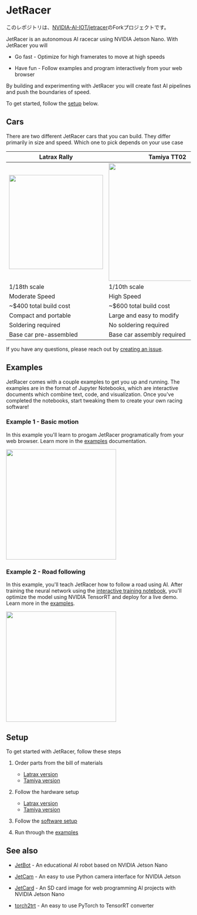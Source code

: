 # JetRacer

このレポジトリは、[NVIDIA-AI-IOT/jetracer](http://github.com/NVIDIA-AI-IOT/jetracer)のForkプロジェクトです。

JetRacer is an autonomous AI racecar using NVIDIA Jetson Nano.  With JetRacer you will

* Go fast - Optimize for high framerates to move at high speeds

* Have fun - Follow examples and program interactively from your web browser

By building and experimenting with JetRacer you will create fast AI pipelines and push the boundaries of speed.

To get started, follow the [setup](#setup) below.

## Cars

There are two different JetRacer cars that you can build.  They differ primarily in size and speed.  Which one to pick depends on your use case

|  Latrax Rally | Tamiya TT02 |
|--------------|---------------|
| <img src="https://user-images.githubusercontent.com/25759564/67250038-b1c22e00-f41e-11e9-82d2-bbb17526310b.jpg" width=256>  | <img src="https://user-images.githubusercontent.com/25759564/67250039-b1c22e00-f41e-11e9-931f-98c1729550d0.jpg" width=320>  | 
| 1/18th scale |  1/10th scale |
| Moderate Speed  |  High Speed  |
| ~$400 total build cost | ~$600 total build cost |
| Compact and portable |  Large and easy to modify |
| Soldering required |  No soldering required  |
| Base car pre-assembled | Base car assembly required |

If you have any questions, please reach out by [creating an issue](../..//issues).


## Examples

JetRacer comes with a couple examples to get you up and running.  The examples are in the format of Jupyter Notebooks, which are interactive documents which combine text, code, and visualization.  Once you've completed the notebooks, start tweaking them to create your own racing software!

### Example 1 - Basic motion

In this example you'll learn to progam JetRacer programatically from your web browser.  Learn more in the [examples](docs/examples.md) documentation.

<img src="https://user-images.githubusercontent.com/4212806/60383497-68d90a80-9a26-11e9-9a18-778b7d3a3221.gif" height=300/>

### Example 2 - Road following

In this example, you'll teach JetRacer how to follow a road using AI.  After training the neural network using the [interactive training notebook](notebooks/interactive_regression.ipynb), you'll optimize the model using NVIDIA TensorRT and deploy for a live demo. Learn more in the [examples](docs/examples.md).

<img src="https://user-images.githubusercontent.com/4212806/60383389-bd7b8600-9a24-11e9-9f64-926e5edb52cc.gif" height=300/>

## Setup

To get started with JetRacer, follow these steps

1. Order parts from the bill of materials

    - [Latrax version](docs/latrax/bill_of_materials.md) 
    - [Tamiya version](docs/tamiya/bill_of_materials.md) 

2. Follow the hardware setup

    - [Latrax version](docs/latrax/hardware_setup.md) 
    - [Tamiya version](docs/tamiya/hardware_setup.md) 

3. Follow the [software setup](docs/software_setup.md)
4. Run through the [examples](docs/examples.md)

## See also

* [JetBot](http://github.com/NVIDIA-AI-IOT/jetbot) - An educational AI robot based on NVIDIA Jetson Nano

* [JetCam](http://github.com/NVIDIA-AI-IOT/jetcam) - An easy to use Python camera interface for NVIDIA Jetson
* [JetCard](http://github.com/NVIDIA-AI-IOT/jetcard) - An SD card image for web programming AI projects with NVIDIA Jetson Nano
* [torch2trt](http://github.com/NVIDIA-AI-IOT/torch2trt) - An easy to use PyTorch to TensorRT converter
